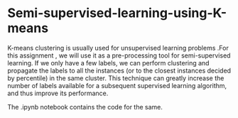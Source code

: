 # Semi-supervised-learning-using-K-means
K-means clustering is usually used for unsupervised learning problems .For this assignment , we will use it as a pre-processing tool for semi-supervised learning.
If we only have a few labels, we can perform clustering and propagate the labels to all the instances (or to the closest instances decided by percentile) in the same cluster.
This technique can greatly increase the number of labels available for a subsequent supervised learning algorithm, and thus improve its performance.

The .ipynb notebook contains the code for the same.
